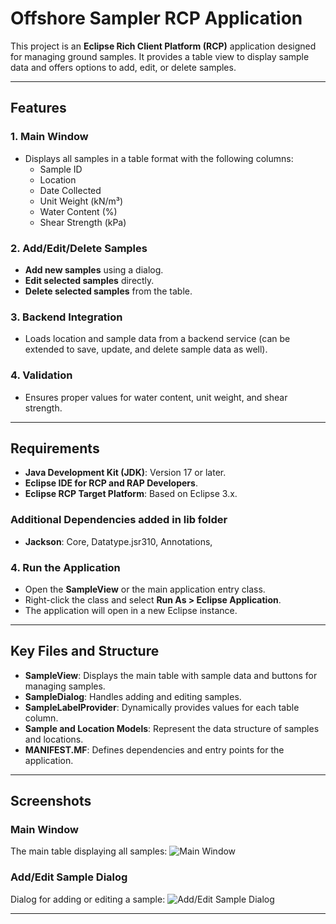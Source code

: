 # Offshore Sampler RCP Application

This project is an **Eclipse Rich Client Platform (RCP)** application designed for managing ground samples. It provides a table view to display sample data and offers options to add, edit, or delete samples.

---

## Features

### 1. **Main Window**
- Displays all samples in a table format with the following columns:
  - Sample ID
  - Location
  - Date Collected
  - Unit Weight (kN/m³)
  - Water Content (%)
  - Shear Strength (kPa)

### 2. **Add/Edit/Delete Samples**
- **Add new samples** using a dialog.
- **Edit selected samples** directly.
- **Delete selected samples** from the table.

### 3. **Backend Integration**
- Loads location and sample data from a backend service (can be extended to save, update, and delete sample data as well).

### 4. **Validation**
- Ensures proper values for water content, unit weight, and shear strength.

---

## Requirements

- **Java Development Kit (JDK)**: Version 17 or later.
- **Eclipse IDE for RCP and RAP Developers**.
- **Eclipse RCP Target Platform**: Based on Eclipse 3.x.

### Additional Dependencies added in lib folder
- **Jackson**: Core, Datatype.jsr310, Annotations,


### 4. Run the Application
- Open the **SampleView** or the main application entry class.
- Right-click the class and select **Run As > Eclipse Application**.
- The application will open in a new Eclipse instance.

---

## Key Files and Structure

- **SampleView**: Displays the main table with sample data and buttons for managing samples.
- **SampleDialog**: Handles adding and editing samples.
- **SampleLabelProvider**: Dynamically provides values for each table column.
- **Sample and Location Models**: Represent the data structure of samples and locations.
- **MANIFEST.MF**: Defines dependencies and entry points for the application.

---

## Screenshots

### Main Window
The main table displaying all samples:
![Main Window](https://github.com/user-attachments/assets/5877c625-5280-42b6-8a8d-f1c647983235)

### Add/Edit Sample Dialog
Dialog for adding or editing a sample:
![Add/Edit Sample Dialog](https://github.com/user-attachments/assets/8a861433-ab23-49f8-8e8c-28a275ed914c)

---


